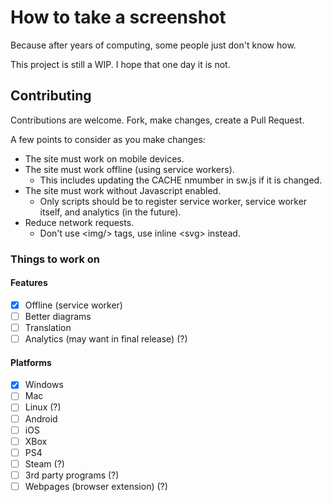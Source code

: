 # How to take a screenshot

Because after years of computing, some people just don't know how.

This project is still a WIP. I hope that one day it is not.

## Contributing

Contributions are welcome. Fork, make changes, create a Pull Request.

A few points to consider as you make changes:

* The site must work on mobile devices.
* The site must work offline (using service workers).
  * This includes updating the CACHE nmumber in sw.js if it is changed.
* The site must work without Javascript enabled.
  * Only scripts should be to register service worker, service worker itself, and analytics (in the future).
* Reduce network requests.
  * Don't use &lt;img/&gt; tags, use inline &lt;svg&gt; instead.

### Things to work on

#### Features

* [x] Offline (service worker)
* [ ] Better diagrams
* [ ] Translation
* [ ] Analytics (may want in final release) (?)

#### Platforms

* [x] Windows
* [ ] Mac
* [ ] Linux (?)
* [ ] Android
* [ ] iOS
* [ ] XBox
* [ ] PS4
* [ ] Steam (?)
* [ ] 3rd party programs (?)
* [ ] Webpages (browser extension) (?)
